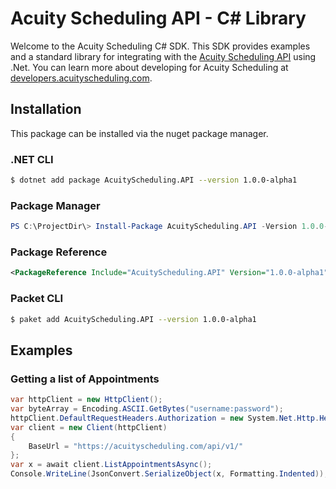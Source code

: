 # Acuity Scheduling API - C# Library

Welcome to the Acuity Scheduling C# SDK.  This SDK provides examples and a standard library for integrating with the [Acuity Scheduling API](https://acuityscheduling.com/) using .Net.  You can learn more about developing for Acuity Scheduling at [developers.acuityscheduling.com](https://developers.acuityscheduling.com/).

## Installation

This package can be installed via the nuget package manager.

### .NET CLI
```sh
$ dotnet add package AcuityScheduling.API --version 1.0.0-alpha1
```

### Package Manager
```powershell
PS C:\ProjectDir\> Install-Package AcuityScheduling.API -Version 1.0.0-alpha1
```
### Package Reference
```xml
<PackageReference Include="AcuityScheduling.API" Version="1.0.0-alpha1" />
```

### Packet CLI
```sh
$ paket add AcuityScheduling.API --version 1.0.0-alpha1
```

## Examples

### Getting a list of Appointments
```csharp
var httpClient = new HttpClient();
var byteArray = Encoding.ASCII.GetBytes("username:password");
httpClient.DefaultRequestHeaders.Authorization = new System.Net.Http.Headers.AuthenticationHeaderValue("Basic", Convert.ToBase64String(byteArray));
var client = new Client(httpClient)
{
    BaseUrl = "https://acuityscheduling.com/api/v1/"
};
var x = await client.ListAppointmentsAsync();
Console.WriteLine(JsonConvert.SerializeObject(x, Formatting.Indented));
```